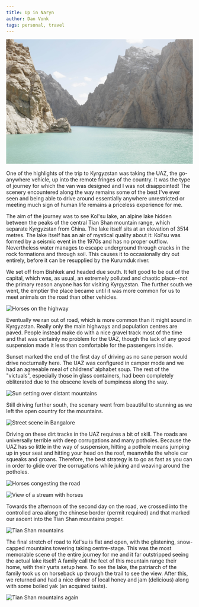 ```yaml
---
title: Up in Naryn
author: Dan Vonk
tags: personal, travel
---
```


![kolsu lake](/images/DSCF7901.JPG "The turquoise waters of Kol'su lake.")

One of the highlights of the trip to Kyrgyzstan was taking the UAZ, the
go-anywhere vehicle, up into the remote fringes of the country. It was the type
of journey for which the van was designed and I was not disappointed! The
scenery encountered along the way remains some of the best I've ever seen and
being able to drive around essentially anywhere unrestricted or meeting
much sign of human life remains a priceless experience for me.

The aim of the journey was to see Kol'su lake, an alpine lake hidden
between the peaks of the central Tian Shan mountain range, which separate
Kyrgyzstan from China. The lake itself sits at an elevation of 3514 metres.
The lake itself has an air of mystical quality about it: Kol'su was formed by a
seismic event in the 1970s and has no proper outflow. Nevertheless water
manages to escape underground through cracks in the rock formations and through soil. This
causes it to occasionally dry out entirely, before it can be resupplied by the
Kurumduk river.

<!--more-->

We set off from Bishkek and headed due south. It felt good to be out
of the capital, which was, as usual, an extremely polluted and chaotic place--not the
primary reason anyone has for visiting Kyrgyzstan. The further south we went, the
emptier the place became until it was more common for us to meet animals on the
road than other vehicles. 

![Horses on the highway](/images/DSCF7809.JPG "Horses are such a common sight in
Kyrgyzstan that they have learnt to use the road, which surely makes for a much
smoother journey for them than overland.")

Eventually we ran out of road, which is more common than it might sound in
Kyrgyzstan. Really only the main highways and population centres are paved.
People instead make do with a nice gravel track most of the time and
that was certainly no problem for the UAZ, though the lack of any good
suspension made it less than comfortable for the passengers inside.

Sunset marked the end of the first day of driving as no sane person would drive
nocturnally here. The UAZ was configured in camper mode and we had an agreeable
meal of childrens' alphabet soup. The rest of the "victuals", especially those in
glass containers, had been completely obliterated due to the obscene levels of bumpiness along the way.

![Sun setting over distant mountains](/images/DSCF7845.JPG "The sun sets on the first day
out in the boonies.")

Still driving further south, the scenary went from beautiful to stunning as we
left the open country for the mountains.

![Street scene in Bangalore](/images/DSCF7863.JPG "A stream crosses the
otherwise monotonous green desert of the steppe near Bosogo.")

Driving on these dirt tracks in the UAZ requires a bit of skill. The roads are
universally terrible with deep corrugations and many potholes. Because the UAZ
has so little in the way of suspension, hitting a pothole means jumping up in
your seat and hitting your head on the roof, meanwhile the whole car squeaks and
groans. Therefore, the best strategy is to go as fast as you can in order to
glide over the corrugations while juking and weaving around the potholes.

![Horses congesting the road](/images/DSCF7914.JPG "Congestion on the road. The
horses didn't care one bit for the horn. Instead, weaving through the group is
the only option.")

![View of a stream with horses](/images/DSCF7868.JPG "Braided rivers and brooks are
formed by the run-off from the Tian Shan mountains and they become a popular
spot for the local wildlife.")

Towards the afternoon of the second day on the road, we crossed into the
controlled area along the chinese border (permit required) and that marked our
ascent into the Tian Shan mountains proper.

![Tian Shan mountains](/images/DSCF7880.JPG "The Tian Shan mountains come
into view for the first time. Some cattle are likewise enjoying the view and
some refreshment from the mountain stream.")

The final stretch of road to Kel'su is flat and open, with the glistening, snow-capped mountains
towering taking centre-stage. This was the most memorable scene of the entire journey for
me and it far outstripped seeing the actual lake itself! A family call the feet
of this mountain range their home, with their yurts setup here. To see the lake,
the patriarch of the family took us on horseback up through the trail to see the
view. After this, we returned and had a nice dinner of local honey and jam (delicious) along with
some boiled yak (an acquired taste).

![Tian Shan mountains again](/images/DSCF7883.JPG "One extremely corrugated,
uncomfortable track seperates us from the final destination.")


